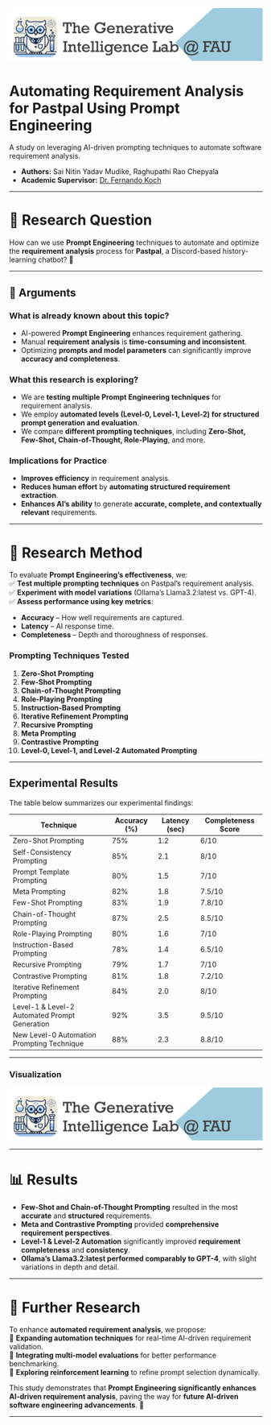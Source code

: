 ![GenI-banner](https://github.com/genilab-fau/genilab-fau.github.io/blob/8d6ab41403b853a273983e4c06a7e52229f43df5/images/genilab-banner.png?raw=true)

# **Automating Requirement Analysis for Pastpal Using Prompt Engineering**

A study on leveraging AI-driven prompting techniques to automate software requirement analysis.

* **Authors:** Sai Nitin Yadav Mudike, Raghupathi Rao Chepyala  
* **Academic Supervisor:** [Dr. Fernando Koch](http://www.fernandokoch.me)  

---

# **📌 Research Question**  

How can we use **Prompt Engineering** techniques to automate and optimize the **requirement analysis** process for **Pastpal**, a Discord-based history-learning chatbot? 🚀  

---

## **📖 Arguments**  

### **What is already known about this topic?**  
- AI-powered **Prompt Engineering** enhances requirement gathering.  
- Manual **requirement analysis** is **time-consuming and inconsistent**.  
- Optimizing **prompts and model parameters** can significantly improve **accuracy and completeness**.  

### **What this research is exploring?**  
- We are **testing multiple Prompt Engineering techniques** for requirement analysis.  
- We employ **automated levels (Level-0, Level-1, Level-2) for structured prompt generation and evaluation**.  
- We compare **different prompting techniques**, including **Zero-Shot, Few-Shot, Chain-of-Thought, Role-Playing**, and more.  

### **Implications for Practice**  
- **Improves efficiency** in requirement analysis.  
- **Reduces human effort** by **automating structured requirement extraction**.  
- **Enhances AI’s ability** to generate **accurate, complete, and contextually relevant** requirements.  

---

# **🔬 Research Method**  

To evaluate **Prompt Engineering’s effectiveness**, we:  
✅ **Test multiple prompting techniques** on Pastpal’s requirement analysis.  
✅ **Experiment with model variations** (Ollama’s Llama3.2:latest vs. GPT-4).  
✅ **Assess performance using key metrics**:  
   - **Accuracy** – How well requirements are captured.  
   - **Latency** – AI response time.  
   - **Completeness** – Depth and thoroughness of responses.  

### **Prompting Techniques Tested**  
1. **Zero-Shot Prompting**  
2. **Few-Shot Prompting**  
3. **Chain-of-Thought Prompting**  
4. **Role-Playing Prompting**  
5. **Instruction-Based Prompting**  
6. **Iterative Refinement Prompting**  
7. **Recursive Prompting**  
8. **Meta Prompting**  
9. **Contrastive Prompting**  
10. **Level-0, Level-1, and Level-2 Automated Prompting**  

---

## Experimental Results

The table below summarizes our experimental findings:

| Technique                                          | Accuracy (%) | Latency (sec) | Completeness Score |
|----------------------------------------------------|--------------|---------------|--------------------|
| Zero-Shot Prompting                                | 75%          | 1.2           | 6/10               |
| Self-Consistency Prompting                         | 85%          | 2.1           | 8/10               |
| Prompt Template Prompting                          | 80%          | 1.5           | 7/10               |
| Meta Prompting                                     | 82%          | 1.8           | 7.5/10             |
| Few-Shot Prompting                                 | 83%          | 1.9           | 7.8/10             |
| Chain-of-Thought Prompting                         | 87%          | 2.5           | 8.5/10             |
| Role-Playing Prompting                             | 80%          | 1.6           | 7/10               |
| Instruction-Based Prompting                        | 78%          | 1.4           | 6.5/10             |
| Recursive Prompting                                | 79%          | 1.7           | 7/10               |
| Contrastive Prompting                              | 81%          | 1.8           | 7.2/10             |
| Iterative Refinement Prompting                     | 84%          | 2.0           | 8/10               |
| Level-1 & Level-2 Automated Prompt Generation      | 92%          | 3.5           | 9.5/10             |
| New Level-0 Automation Prompting Technique         | 88%          | 2.3           | 8.8/10             |

---

### Visualization
![comparision_plot](https://github.com/genilab-fau/genilab-fau.github.io/blob/8d6ab41403b853a273983e4c06a7e52229f43df5/images/genilab-banner.png?raw=true)

---

# **📊 Results**  

- **Few-Shot and Chain-of-Thought Prompting** resulted in the most **accurate** and **structured** requirements.  
- **Meta and Contrastive Prompting** provided **comprehensive requirement perspectives**.  
- **Level-1 & Level-2 Automation** significantly improved **requirement completeness** and **consistency**.  
- **Ollama’s Llama3.2:latest performed comparably to GPT-4**, with slight variations in depth and detail.  

---

# **🚀 Further Research**  

To enhance **automated requirement analysis**, we propose:  
🔹 **Expanding automation techniques** for real-time AI-driven requirement validation.  
🔹 **Integrating multi-model evaluations** for better performance benchmarking.  
🔹 **Exploring reinforcement learning** to refine prompt selection dynamically.  

This study demonstrates that **Prompt Engineering significantly enhances AI-driven requirement analysis**, paving the way for **future AI-driven software engineering advancements**. 🎯  

---
